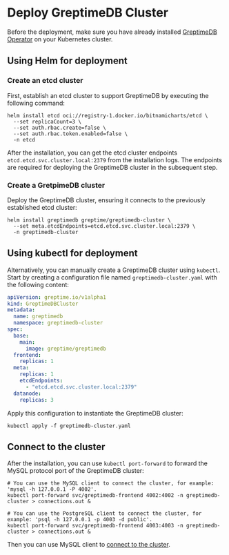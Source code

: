 # Deploy GreptimeDB Cluster

Before the deployment,
make sure you have already installed [GreptimeDB Operator](greptimedb-operator.md) on your Kubernetes cluster.

## Using Helm for deployment

### Create an etcd cluster

First, establish an etcd cluster to support GreptimeDB by executing the following command:

```shell
helm install etcd oci://registry-1.docker.io/bitnamicharts/etcd \
  --set replicaCount=3 \
  --set auth.rbac.create=false \
  --set auth.rbac.token.enabled=false \
  -n etcd
```

After the installation,
you can get the etcd cluster endpoints `etcd.etcd.svc.cluster.local:2379` from the installation logs.
The endpoints are required for deploying the GreptimeDB cluster in the subsequent step.

### Create a GretpimeDB cluster

Deploy the GreptimeDB cluster, ensuring it connects to the previously established etcd cluster:
  
```shell
helm install greptimedb greptime/greptimedb-cluster \
  --set meta.etcdEndpoints=etcd.etcd.svc.cluster.local:2379 \
  -n greptimedb-cluster
```

## Using kubectl for deployment

Alternatively, you can manually create a GreptimeDB cluster using `kubectl`.
Start by creating a configuration file named `greptimedb-cluster.yaml` with the following content:

```yml
apiVersion: greptime.io/v1alpha1
kind: GreptimeDBCluster
metadata:
  name: greptimedb
  namespace: greptimedb-cluster
spec:
  base:
    main:
      image: greptime/greptimedb
  frontend:
    replicas: 1
  meta:
    replicas: 1
    etcdEndpoints:
      - "etcd.etcd.svc.cluster.local:2379"
  datanode:
    replicas: 3
```

Apply this configuration to instantiate the GreptimeDB cluster:

```shell
kubectl apply -f greptimedb-cluster.yaml
```

## Connect to the cluster

After the installation, you can use `kubectl port-forward` to forward the MySQL protocol port of the GreptimeDB cluster:

```shell
# You can use the MySQL client to connect the cluster, for example: 'mysql -h 127.0.0.1 -P 4002'.
kubectl port-forward svc/greptimedb-frontend 4002:4002 -n greptimedb-cluster > connections.out &

# You can use the PostgreSQL client to connect the cluster, for example: 'psql -h 127.0.0.1 -p 4003 -d public'.
kubectl port-forward svc/greptimedb-frontend 4003:4003 -n greptimedb-cluster > connections.out &
```

Then you can use MySQL client to [connect to the cluster](/getting-started/quick-start/mysql.md#connect).

<!--

TODO:
Capacity plan for each component: etcd, frontend, datanode, metasrv
The following command maybe used in the future documentation:

```shell
helm upgrade \
      --install etcd \
      --set replicaCount=3 \
      --set resources.requests.cpu=100m \
      --set auth.rbac.create=false \
      --set auth.rbac.token.enabled=false \
      oci://registry-1.docker.io/bitnamicharts/etcd \
      -n etcd
```

helm upgrade \
      --install greptimedb \
      --set meta.etcdEndpoints=etcd.etcd.svc.cluster.local:2379 \
      --set base.podTemplate.main.resources.requests.cpu=100m \
      --set base.podTemplate.main.resources.requests.memory=256Mi \
      --set datanode.podTemplate.main.resources.requests.cpu=100m \
      --set datanode.podTemplate.main.resources.requests.memory=256Mi \
      --set frontend.podTemplate.main.resources.requests.cpu=100m \
      --set frontend.podTemplate.main.resources.requests.memory=256Mi \
      greptime/greptimedb-cluster \
      -n greptimedb-cluster 
-->
